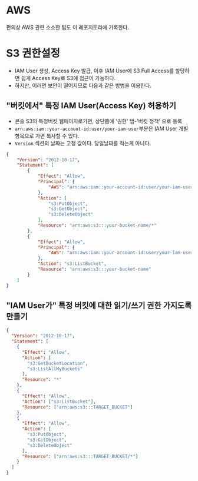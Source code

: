 # AWS
편의상 AWS 관련 소소한 팁도 이 레포지토리에 기록한다.

# S3 권한설정
- IAM User 생성, Access Key 발급, 이후 IAM User에 S3 Full Access를 할당하면 쉽게 Access Key로 S3에 접근이 가능하다.
- 하지만, 이러면 보안이 떨어지므로 다음과 같은 방법을 이용한다. 

## "버킷에서" 특정 IAM User(Access Key) 허용하기
- 콘솔 S3의 특정버킷 웹페이지로가면, 상단쯤에 '권한' 탭-'버킷 정책' 으로 등록
- `arn:aws:iam::your-account-id:user/your-iam-user`부분은 IAM User 개별항목으로 가면 복사할 수 있다.
- `Version` 섹션의 날짜는 고정 값이다. 당일날짜를 적는게 아니다.
```json
{
    "Version": "2012-10-17",
    "Statement": [
        {
            "Effect": "Allow",
            "Principal": {
                "AWS": "arn:aws:iam::your-account-id:user/your-iam-user"
            },
            "Action": [
                "s3:PutObject",
                "s3:GetObject",
                "s3:DeleteObject"
            ],
            "Resource": "arn:aws:s3:::your-bucket-name/*"
        },
        {
            "Effect": "Allow",
            "Principal": {
                "AWS": "arn:aws:iam::your-account-id:user/your-iam-user"
            },
            "Action": "s3:ListBucket",
            "Resource": "arn:aws:s3:::your-bucket-name"
        }
    ]
}
```

## "IAM User가" 특정 버킷에 대한 읽기/쓰기 권한 가지도록 만들기
```json
{
  "Version": "2012-10-17",
  "Statement": [
    {
      "Effect": "Allow",
      "Action": [
        "s3:GetBucketLocation",
        "s3:ListAllMyBuckets"
      ],
      "Resource": "*"
    },
    {
      "Effect": "Allow",
      "Action": ["s3:ListBucket"],
      "Resource": ["arn:aws:s3:::TARGET_BUCKET"]
    },
    {
      "Effect": "Allow",
      "Action": [
        "s3:PutObject",
        "s3:GetObject",
        "s3:DeleteObject"
      ],
      "Resource": ["arn:aws:s3:::TARGET_BUCKET/*"]
    }
  ]
}
```
